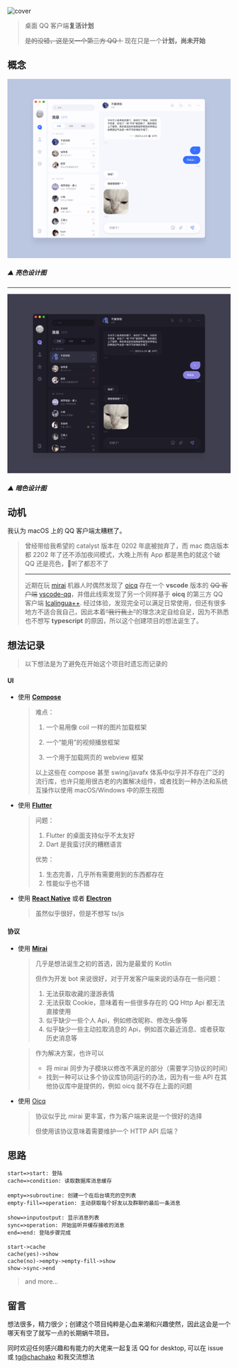 ![cover](art/cover.png)

> 桌面 QQ 客户端**复活计划**
>
> ~~是的没错，这是又一个第三方 QQ！~~ 现在只是一个**计划，尚未开始**



## 概念

![preview-light](art/preview-light.png)

##### ▲ 亮色设计图

------

![preview-dark](art/preview-dark.png)

##### ▲ 暗色设计图



## 动机

我认为 macOS 上的 QQ 客户端太糟糕了。

> 曾经带给我希望的 catalyst 版本在 0202 年底被抛弃了，而 mac 商店版本都 2202 年了还不添加夜间模式，大晚上所有 App 都是黑色的就这个破 QQ 还是亮色，🥷听了都忍不了
>
> ------
>
> 近期在玩 [mirai](https://github.com/mamoe/mirai) 机器人时偶然发现了 [oicq](https://github.com/takayama-lily/oicq) 存在一个 **vscode** 版本的 ~~QQ 客户端~~ [vscode-qq](https://github.com/takayama-lily/vscode-qq)，并借此线索发现了另一个同样基于 **oicq** 的第三方 QQ 客户端 [Icalingua++](https://github.com/Icalingua-plus-plus/Icalingua-plus-plus). 经过体验，发现完全可以满足日常使用，但还有很多地方不适合我自己，因此本着~~“我行我上”~~的理念决定自给自足，因为不熟悉也不想写 **typescript** 的原因，所以这个创建项目的想法诞生了。



## 想法记录

> 以下想法是为了避免在开始这个项目时遗忘而记录的

#### UI

- 使用 [**Compose**](https://github.com/JetBrains/compose-jb)

  > 难点：
  >
  > 1. 一个易用像 coil 一样的图片加载框架
  >
  > 2. 一个“能用”的视频播放框架
  > 3. 一个用于加载网页的 webview 框架
  >
  > 以上这些在 compose 甚至 swing/javafx 体系中似乎并不存在广泛的流行库，也许只能用很古老的内置解决组件，或者找到一种办法和系统互操作以使用 macOS/Windows 中的原生视图

- 使用 [**Flutter**](https://flutter.dev/)

  > 问题：
  >
  > 1. Flutter 的桌面支持似乎不太友好
  > 2. Dart 是我蛮讨厌的糟糕语言
  >
  > 优势：
  >
  > 1. 生态完善，几乎所有需要用到的东西都存在
  > 2. 性能似乎也不错

- 使用 [**React Native**](https://reactnative.dev/) 或者 [**Electron**](https://www.electronjs.org/)

  > 虽然似乎很好，但是不想写 ts/js

#### 协议

- 使用 [**Mirai**](https://github.com/mamoe/mirai)

  > 几乎是想法诞生之初的首选，因为是最爱的 Kotlin
  >
  > 但作为开发 bot 来说很好，对于开发客户端来说的话存在一些问题：
  >
  > 1. 无法获取收藏的漫游表情
  > 2. 无法获取 Cookie，意味着有一些很多存在的 QQ Http Api 都无法直接使用
  > 3. 似乎缺少一些个人 Api，例如修改昵称、修改头像等
  > 4. 似乎缺少一些主动拉取消息的 Api，例如首次最近消息、或者获取历史消息等

  > 作为解决方案，也许可以
  >
  > - 将 mirai 同步为子模块以修改不满足的部分（需要学习协议的时间）
  > - 找到一种可以让多个协议库协同运行的办法，因为有一些 API 在其他协议库中是提供的，例如 oicq 就不存在上面的问题

- 使用 [Oicq](https://github.com/takayama-lily/oicq)

  > 协议似乎比 mirai 更丰富，作为客户端来说是一个很好的选择
  >
  > 但使用该协议意味着需要维护一个 HTTP API 后端？



## 思路

```flow
start=>start: 登陆
cache=>condition: 读取数据库消息缓存

empty=>subroutine: 创建一个在后台填充的空列表
empty-fill=>operation: 主动获取每个好友以及群聊的最后一条消息

show=>inputoutput: 显示消息列表
sync=>operation: 开始监听并缓存接收的消息
end=>end: 登陆步骤完成

start->cache
cache(yes)->show
cache(no)->empty->empty-fill->show
show->sync->end

```

> and more...



## 留言

想法很多，精力很少；创建这个项目纯粹是心血来潮和兴趣使然，因此这会是一个哪天有空了就写一点的长期蜗牛项目。

同时欢迎任何感兴趣和有能力的大佬来一起复活 QQ for desktop, 可以在 issue 或 [tg@chachako](https://t.me/chachako) 和我交流想法
